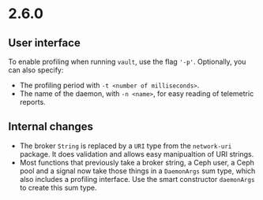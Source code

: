 # 2.6.0

## User interface

To enable profiling when running `vault`, use the flag `'-p'`. Optionally, you can also specify:

  * The profiling period with `-t <number of milliseconds>`.
  * The name of the daemon, with `-n <name>`, for easy reading of telemetric reports.

## Internal changes

* The broker ``String`` is replaced by a ``URI`` type from the ``network-uri`` package. It does validation and allows easy manipualtion of URI strings.
* Most functions that previously take a broker string, a Ceph user, a Ceph pool and a signal now take those things in a ``DaemonArgs`` sum type, which also includes a profiling interface. Use the smart constructor ``daemonArgs`` to create this sum type.
